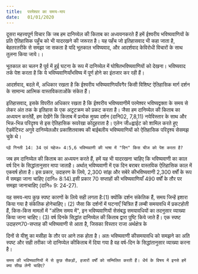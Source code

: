 ```yaml
---
title:  परमेश्वर का समय-माप
date:   01/01/2020
---
```


दूसरा महत्त्वपूर्ण विचार कि जब हम दानिय्येल की किताब का अध्ययनकरते हैं हमें ईश्वरीय भविष्यवाणियों के प्रति ऐतिहासिक पहुँच को भी यादरखने की जरूरत है। यह पहँच जो इतिहासवाद भी कहा जाता है, बेहतरतरीके से समझा जा सकता है यदि भूतकाल भविष्यवाद, और आदर्शवाद केविरोधी विचारों के साथ तुलना किया जाये।।

भूतकाल का चलन है पूर्व में हुई घटना के रूप में दानिय्येल में घोषितभविष्यवाणियों को देखना। भविष्यवाद तर्क पेश करता है कि ये भविष्यवाणियाँभविष्य में पूर्ण होने का इंतजार कर रही हैं।

आदर्शवाद, बदले में, अधिकार रखता है कि ईश्वरीय भविष्यवाणियाँवगैर किसी विशिष्ट ऐतिहासिक मार्ग दर्शन के सामान्य आत्मिक वास्तविकताओंके संकेत हैं।

इतिहासवाद, इसके विपरीत अधिकार रखता है कि ईश्वरीय भविष्यवाणीमें परमेश्वर भविष्यद्वक्ता के समय से लेकर अंत तक के इतिहास के एक अटूटक्रम को प्रकट करता है। जैसा हम दानिय्येल की किताब का अध्ययन करतेहैं, हम देखेंगे कि किताब में प्रत्येक मुख्य दर्शन (दानि02, 7,8,11) नयेविस्तार के साथ और भिन्न-भिन्न परिदृश्य से इस ऐतिहासिक रूपरेखा कोदुहराता है। एलेन जी०ह्वाईट को शामिल करते हुए ऐडवेंटिस्ट अगुवे दानिय्येलऔर प्रकाशितवाक्य की बाईबलीय भविष्यवाणियों को ऐतिहासिक परिदृश्य सेसमझ चुके थे।

`पढ़ें गिनती 14: 34 एवं यहेज० 4:5,6 भविष्यवाणी की भाषा में "दिन" किस चीज को पेश करता है?`

जब हम दानिय्येल की किताब का अध्ययन करते हैं, हमें यह भी यादरखना चाहिए कि भविष्यवाणी का काल वर्ष दिन के सिद्धांतानुसार मापा जाताहै। अर्थात् भविष्यवाणी में एक दिन बराबर वास्तविक ऐतिहासिक काल में एकवर्ष होता है। इस प्रकार, उदाहरण के लिये, 2,300 सांझ और सबेरे कीभविष्यवाणी 2,300 वर्षों के रूप में समझा जाना चाहिए (दानि० 8:14).इसी प्रकार 70 सप्ताहों की भविष्यवाणियाँ 490 वर्षों के तौर पर समझा जानाचाहिए (दानि० 9: 24-27).

यह समय-माप कुछ स्पष्ट कारणों के लिये सही लगता है:(1) क्योंकि दर्शन संकेतिक हैं, समय जिन्हें इशारा किया गया है संकेतिक होनेचाहिए। (2) जैसा कि दर्शनों में घटनाएँ चित्रित हैं लम्बी समयावधि में प्रकटहोती हैं, किस-किस मामलों में "अंतिम समय में", इन भविष्यवाणियों सेसंबद्ध समयावधियों का तदनुसार व्याख्या किया जाना चाहिए। (3) वर्ष दिनके सिद्धांत दानिय्येल की किताब द्वारा पुष्टि किये जाते हैं। एक स्पष्ट उदाहरण70-सप्ताह की भविष्यवाणी से आता है, जिसका विस्तार राजा अर्थक्षेत्र के

दिनों से यीशु का मसीहा के तौर पर आने तक होता है। अतः भविष्यवाणी कीसमयावधि को समझने का अति स्पष्ट और सही तरीका जो दानिय्येल कीकिताब में दिया गया है वह वर्ष-दिन के सिद्धांतानुसार व्याख्या करना है।

`समय की भविष्यवाणियों में से कुछ सैकड़ों, हजारों वर्षों को सम्मिलित करती हैं। धैर्य के विषय में इनसे हमें क्या सीख लेनी चाहिए?`